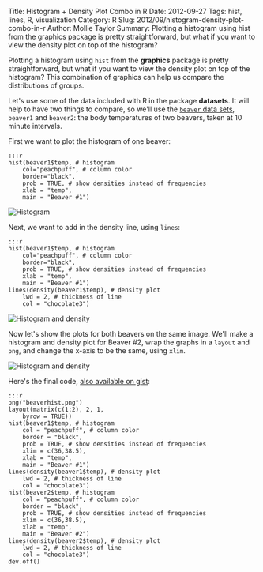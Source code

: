 Title: Histogram + Density Plot Combo in R
Date: 2012-09-27
Tags: hist, lines, R, visualization
Category: R
Slug: 2012/09/histogram-density-plot-combo-in-r
Author: Mollie Taylor
Summary: Plotting a histogram using hist from the graphics package is pretty straightforward, but what if you want to view the density plot on top of the histogram?

Plotting a histogram using ```hist``` from the **graphics** package is pretty straightforward, but what if you want to view the density plot on top of the histogram? This combination of graphics can help us compare the distributions of groups.

Let's use some of the data included with R in the package **datasets**. It will help to have two things to compare, so we'll use the [```beaver``` data sets](http://stat.ethz.ch/R-manual/R-patched/library/datasets/html/beavers.html), ```beaver1``` and ```beaver2```: the body temperatures of two beavers, taken at 10 minute intervals.

First we want to plot the histogram of one beaver:

	:::r
	hist(beaver1$temp, # histogram
		col="peachpuff", # column color
		border="black",
		prob = TRUE, # show densities instead of frequencies
		xlab = "temp",
		main = "Beaver #1")

![Histogram]({filename}images/r-histogram.png)

Next, we want to add in the density line, using ```lines```:

	:::r
	hist(beaver1$temp, # histogram
		col="peachpuff", # column color
		border="black",
		prob = TRUE, # show densities instead of frequencies
		xlab = "temp",
		main = "Beaver #1")
	lines(density(beaver1$temp), # density plot
		lwd = 2, # thickness of line
		col = "chocolate3")

![Histogram and density]({filename}images/r-histogram-density.png)

Now let's show the plots for both beavers on the same image. We'll make a histogram and density plot for Beaver #2, wrap the graphs in a ```layout``` and ```png```, and change the x-axis to be the same, using ```xlim```.

![Histogram and density]({filename}images/r-histogram-density-2.png)

Here's the final code, [also available on gist](https://gist.github.com/3685924):

	:::r
	png("beaverhist.png")
	layout(matrix(c(1:2), 2, 1,
		byrow = TRUE))
	hist(beaver1$temp, # histogram
		col = "peachpuff", # column color
		border = "black",
		prob = TRUE, # show densities instead of frequencies
		xlim = c(36,38.5),
		xlab = "temp",
		main = "Beaver #1")
	lines(density(beaver1$temp), # density plot
		lwd = 2, # thickness of line
		col = "chocolate3")
	hist(beaver2$temp, # histogram
		col = "peachpuff", # column color
		border = "black",
		prob = TRUE, # show densities instead of frequencies
		xlim = c(36,38.5),
		xlab = "temp",
		main = "Beaver #2")
	lines(density(beaver2$temp), # density plot
		lwd = 2, # thickness of line
		col = "chocolate3")
	dev.off()



